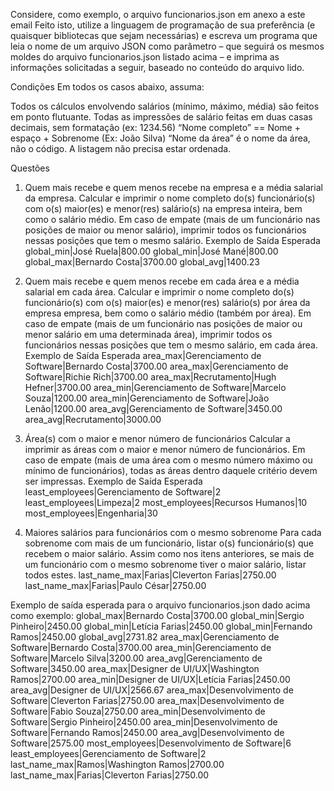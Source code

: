 Considere, como exemplo, o arquivo funcionarios.json em anexo a este email
Feito isto, utilize a linguagem de programação de sua preferência (e quaisquer bibliotecas que sejam necessárias) e escreva um programa que leia o nome de um arquivo JSON como parâmetro – que seguirá os mesmos moldes do arquivo funcionarios.json listado acima – e imprima as informações solicitadas a seguir, baseado no conteúdo do arquivo lido.


Condições 
Em todos os casos abaixo, assuma:

Todos os cálculos envolvendo salários (mínimo, máximo, média) são feitos em ponto flutuante.
Todas as impressões de salário feitas em duas casas decimais, sem formatação (ex: 1234.56)
“Nome completo” == Nome + espaço + Sobrenome (Ex: João Silva)
“Nome da área” é o nome da área, não o código.
A listagem não precisa estar ordenada.


Questões
1. Quem mais recebe e quem menos recebe na empresa e a média salarial da empresa. 
Calcular e imprimir o nome completo do(s) funcionário(s) com o(s) maior(es) e menor(res) salário(s) na empresa inteira, bem como o salário médio. Em caso de empate (mais de um funcionário nas posições de maior ou menor salário), imprimir todos os funcionários nessas posições que tem o mesmo salário.
Exemplo de Saída Esperada
global_min|José Ruela|800.00
global_min|José Mané|800.00
global_max|Bernardo Costa|3700.00
global_avg|1400.23

2. Quem mais recebe e quem menos recebe em cada área e a média salarial em cada área.
Calcular e imprimir o nome completo do(s) funcionário(s) com o(s) maior(es) e menor(res) salário(s) por área da empresa empresa, bem como o salário médio (também por área). Em caso de empate (mais de um funcionário nas posições de maior ou menor salário em uma determinada área), imprimir todos os funcionários nessas posições que tem o mesmo salário, em cada área.
Exemplo de Saída Esperada
area_max|Gerenciamento de Software|Bernardo Costa|3700.00
area_max|Gerenciamento de Software|Richie Rich|3700.00
area_max|Recrutamento|Hugh Hefner|3700.00
area_min|Gerenciamento de Software|Marcelo Souza|1200.00
area_min|Gerenciamento de Software|João Lenão|1200.00
area_avg|Gerenciamento de Software|3450.00
area_avg|Recrutamento|3000.00

3. Área(s) com o maior e menor número de funcionários
Calcular a imprimir as áreas com o maior e menor número de funcionários. Em caso de empate (mais de uma área com o mesmo número máximo ou mínimo de funcionários), todas as áreas dentro daquele critério devem ser impressas.
Exemplo de Saída Esperada
least_employees|Gerenciamento de Software|2
least_employees|Limpeza|2
most_employees|Recursos Humanos|10
most_employees|Engenharia|30


4. Maiores salários para funcionários com o mesmo sobrenome 
Para cada sobrenome com mais de um funcionário, listar o(s) funcionário(s) que recebem o maior salário. Assim como nos itens anteriores, se mais de um funcionário com o mesmo sobrenome tiver o maior salário, listar todos estes.
last_name_max|Farias|Cleverton Farias|2750.00
last_name_max|Farias|Paulo César|2750.00


Exemplo de saída esperada para o arquivo funcionarios.json dado acima como exemplo: 
global_max|Bernardo Costa|3700.00
global_min|Sergio Pinheiro|2450.00
global_min|Letícia Farias|2450.00
global_min|Fernando Ramos|2450.00
global_avg|2731.82
area_max|Gerenciamento de Software|Bernardo Costa|3700.00
area_min|Gerenciamento de Software|Marcelo Silva|3200.00
area_avg|Gerenciamento de Software|3450.00
area_max|Designer de UI/UX|Washington Ramos|2700.00
area_min|Designer de UI/UX|Letícia Farias|2450.00
area_avg|Designer de UI/UX|2566.67
area_max|Desenvolvimento de Software|Cleverton Farias|2750.00
area_max|Desenvolvimento de Software|Fabio Souza|2750.00
area_min|Desenvolvimento de Software|Sergio Pinheiro|2450.00
area_min|Desenvolvimento de Software|Fernando Ramos|2450.00
area_avg|Desenvolvimento de Software|2575.00
most_employees|Desenvolvimento de Software|6
least_employees|Gerenciamento de Software|2
last_name_max|Ramos|Washington Ramos|2700.00
last_name_max|Farias|Cleverton Farias|2750.00